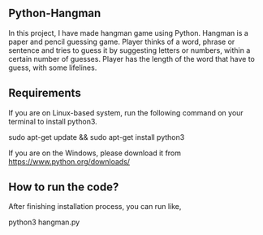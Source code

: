 ## Python-Hangman
In this project, I have made hangman game using Python. Hangman is a paper and pencil guessing game. Player thinks of a word, phrase or sentence and tries to guess it by suggesting letters or numbers, within a certain number of guesses. Player has the length of the word that have to guess, with some lifelines.

## Requirements
If you are on Linux-based system, run the following command on your terminal to install python3.

sudo apt-get update && sudo apt-get install python3

If you are on the Windows, please download it from https://www.python.org/downloads/

## How to run the code?
After finishing installation process, you can run like,

python3 hangman.py
